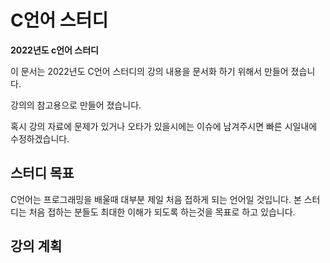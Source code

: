 # C언어 스터디

**2022년도 c언어 스터디**

이 문서는 2022년도 C언어 스터디의 강의 내용을 문서화 하기 위해서 만들어 졌습니다.

강의의 참고용으로 만들어 졌습니다. 

혹시 강의 자료에 문제가 있거나 오타가 있을시에는 이슈에 남겨주시면 빠른 시일내에 수정하겠습니다. 

## 스터디 목표

C언어는 프로그래밍을 배울때 대부분 제일 처음 접하게 되는 언어일 것입니다. 
본 스터디는 처음 접하는 분들도 최대한 이해가 되도록 하는것을 목표로 하고 있습니다. 

## 강의 계획





